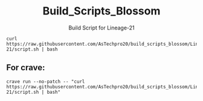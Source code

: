 <h1 align="center" id="title">Build_Scripts_Blossom</h1>
<p align="center" id="description">Build Script for Lineage-21 </p>

```
curl https://raw.githubusercontent.com/AsTechpro20/build_scripts_blossom/Lineage-21/script.sh | bash
```

<h2>For crave:</h2>

```
crave run --no-patch -- "curl https://raw.githubusercontent.com/AsTechpro20/build_scripts_blossom/Lineage-21/script.sh | bash"
```
